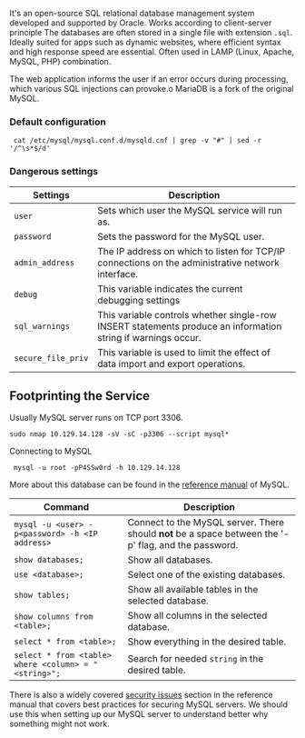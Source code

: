 It's an open-source SQL relational database management system developed and supported by Oracle.
Works according to client-server principle
The databases are often stored in a single file with extension `.sql`.
Ideally suited for apps such as dynamic websites, where efficient syntax and high response speed are essential. Often used in LAMP (Linux, Apache, MySQL, PHP) combination.

The web application informs the user if an error occurs during processing, which various SQL injections can provoke.o
MariaDB is a fork of the original MySQL.

### Default configuration
```shell
 cat /etc/mysql/mysql.conf.d/mysqld.cnf | grep -v "#" | sed -r '/^\s*$/d'
```

### Dangerous settings
|**Settings**|**Description**|
|---|---|
|`user`|Sets which user the MySQL service will run as.|
|`password`|Sets the password for the MySQL user.|
|`admin_address`|The IP address on which to listen for TCP/IP connections on the administrative network interface.|
|`debug`|This variable indicates the current debugging settings|
|`sql_warnings`|This variable controls whether single-row INSERT statements produce an information string if warnings occur.|
|`secure_file_priv`|This variable is used to limit the effect of data import and export operations.|
## Footprinting the Service

Usually MySQL server runs on TCP port 3306.
```shell
sudo nmap 10.129.14.128 -sV -sC -p3306 --script mysql*
```
Connecting to MySQL
```shell
 mysql -u root -pP4SSw0rd -h 10.129.14.128
```
More about this database can be found in the [reference manual](https://dev.mysql.com/doc/refman/8.0/en/system-schema.html#:~:text=The%20mysql%20schema%20is%20the,used%20for%20other%20operational%20purposes) of MySQL.

|**Command**|**Description**|
|---|---|
|`mysql -u <user> -p<password> -h <IP address>`|Connect to the MySQL server. There should **not** be a space between the '-p' flag, and the password.|
|`show databases;`|Show all databases.|
|`use <database>;`|Select one of the existing databases.|
|`show tables;`|Show all available tables in the selected database.|
|`show columns from <table>;`|Show all columns in the selected database.|
|`select * from <table>;`|Show everything in the desired table.|
|`select * from <table> where <column> = "<string>";`|Search for needed `string` in the desired table.|
There is also a widely covered [security issues](https://dev.mysql.com/doc/refman/8.0/en/general-security-issues.html) section in the reference manual that covers best practices for securing MySQL servers. We should use this when setting up our MySQL server to understand better why something might not work.